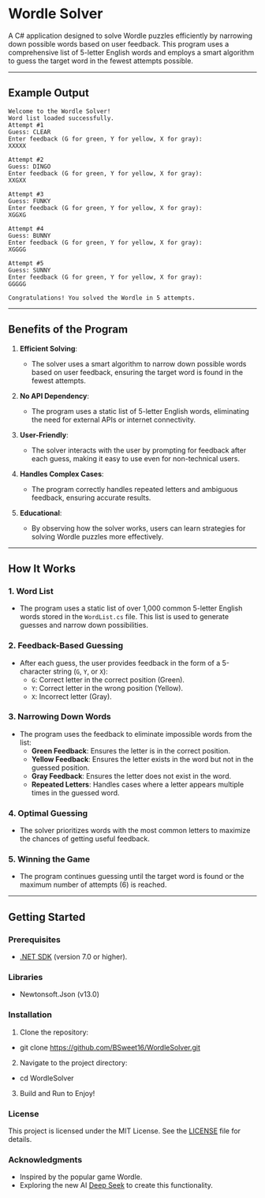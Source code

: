 # Wordle Solver

A C# application designed to solve Wordle puzzles efficiently by narrowing down possible words based on user feedback. This program uses a comprehensive list of 5-letter English words and employs a smart algorithm to guess the target word in the fewest attempts possible.

---

## Example Output
```
Welcome to the Wordle Solver!
Word list loaded successfully.
Attempt #1
Guess: CLEAR
Enter feedback (G for green, Y for yellow, X for gray): 
XXXXX

Attempt #2
Guess: DINGO
Enter feedback (G for green, Y for yellow, X for gray): 
XXGXX

Attempt #3
Guess: FUNKY
Enter feedback (G for green, Y for yellow, X for gray): 
XGGXG

Attempt #4
Guess: BUNNY
Enter feedback (G for green, Y for yellow, X for gray): 
XGGGG

Attempt #5
Guess: SUNNY
Enter feedback (G for green, Y for yellow, X for gray): 
GGGGG

Congratulations! You solved the Wordle in 5 attempts.
```


---

## Benefits of the Program

1. **Efficient Solving**:
   - The solver uses a smart algorithm to narrow down possible words based on user feedback, ensuring the target word is found in the fewest attempts.

2. **No API Dependency**:
   - The program uses a static list of 5-letter English words, eliminating the need for external APIs or internet connectivity.

3. **User-Friendly**:
   - The solver interacts with the user by prompting for feedback after each guess, making it easy to use even for non-technical users.

4. **Handles Complex Cases**:
   - The program correctly handles repeated letters and ambiguous feedback, ensuring accurate results.

5. **Educational**:
   - By observing how the solver works, users can learn strategies for solving Wordle puzzles more effectively.

---

## How It Works

### 1. **Word List**
   - The program uses a static list of over 1,000 common 5-letter English words stored in the `WordList.cs` file. This list is used to generate guesses and narrow down possibilities.

### 2. **Feedback-Based Guessing**
   - After each guess, the user provides feedback in the form of a 5-character string (`G`, `Y`, or `X`):
     - `G`: Correct letter in the correct position (Green).
     - `Y`: Correct letter in the wrong position (Yellow).
     - `X`: Incorrect letter (Gray).

### 3. **Narrowing Down Words**
   - The program uses the feedback to eliminate impossible words from the list:
     - **Green Feedback**: Ensures the letter is in the correct position.
     - **Yellow Feedback**: Ensures the letter exists in the word but not in the guessed position.
     - **Gray Feedback**: Ensures the letter does not exist in the word.
     - **Repeated Letters**: Handles cases where a letter appears multiple times in the guessed word.

### 4. **Optimal Guessing**
   - The solver prioritizes words with the most common letters to maximize the chances of getting useful feedback.

### 5. **Winning the Game**
   - The program continues guessing until the target word is found or the maximum number of attempts (6) is reached.

---

## Getting Started

### Prerequisites
- [.NET SDK](https://dotnet.microsoft.com/download) (version 7.0 or higher).

### Libraries
- Newtonsoft.Json (v13.0)


### Installation
1. Clone the repository:
- git clone https://github.com/BSweet16/WordleSolver.git
2. Navigate to the project directory:
- cd WordleSolver
3. Build and Run to Enjoy!

### License
This project is licensed under the MIT License. See the [LICENSE](https://github.com/BSweet16/WordleSolver/blob/main/LICENSE) file for details.

### Acknowledgments
* Inspired by the popular game Wordle.
* Exploring the new AI [Deep Seek](https://chat.deepseek.com/) to create this functionality. 

